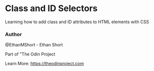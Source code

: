 # Class and ID Selectors
Learning how to add class and ID attributes to HTML elements with CSS

### Author
@EthanMShort - Ethan Short

Part of "The Odin Project

Learn More: https://theodinproject.com

